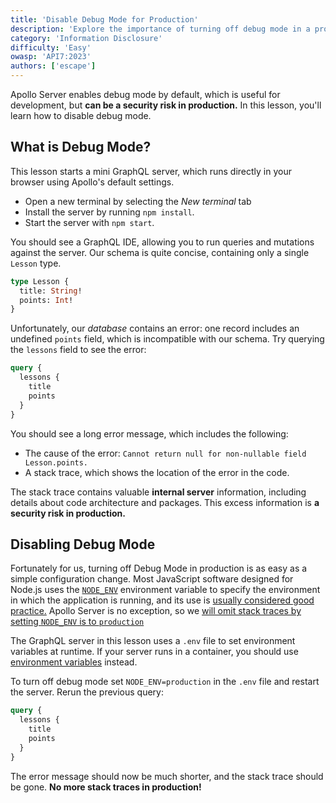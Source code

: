 ```yaml
---
title: 'Disable Debug Mode for Production'
description: 'Explore the importance of turning off debug mode in a production environment to safeguard against unwanted information disclosure.'
category: 'Information Disclosure'
difficulty: 'Easy'
owasp: 'API7:2023'
authors: ['escape']
---
```


Apollo Server enables debug mode by default, which is useful for development, but **can be a security risk in production.** In this lesson, you'll learn how to disable debug mode.

## What is Debug Mode?

This lesson starts a mini GraphQL server, which runs directly in your browser using Apollo's default settings.

- Open a new terminal by selecting the *New terminal* tab
- Install the server by running `npm install`.
- Start the server with `npm start`.

You should see a GraphQL IDE, allowing you to run queries and mutations against the server. Our schema is quite concise, containing only a single `Lesson` type.

```graphql
type Lesson {
  title: String!
  points: Int!
}
```

Unfortunately, our _database_ contains an error: one record includes an undefined `points` field, which is incompatible with our schema. Try querying the `lessons` field to see the error:

```graphql
query {
  lessons {
    title
    points
  }
}
```

You should see a long error message, which includes the following:

- The cause of the error: `Cannot return null for non-nullable field Lesson.points.`
- A stack trace, which shows the location of the error in the code.

The stack trace contains valuable **internal server** information, including details about code architecture and packages. This excess information is **a security risk in production.**

## Disabling Debug Mode

Fortunately for us, turning off Debug Mode in production is as easy as a simple configuration change. Most JavaScript software designed for Node.js uses the [`NODE_ENV`](https://nodejs.dev/en/learn/nodejs-the-difference-between-development-and-production/) environment variable to specify the environment in which the application is running, and its use is [usually considered good practice.](https://12factor.net/config) Apollo Server is no exception, so we [will omit stack traces by setting `NODE_ENV` is to `production`](https://www.apollographql.com/docs/apollo-server/data/errors/#omitting-or-including-stacktrace)

The GraphQL server in this lesson uses a `.env` file to set environment variables at runtime. If your server runs in a container, you should use [environment variables](https://docs.docker.com/compose/environment-variables/) instead.

To turn off debug mode set `NODE_ENV=production` in the `.env` file and restart the server. Rerun the previous query:

```graphql
query {
  lessons {
    title
    points
  }
}
```

The error message should now be much shorter, and the stack trace should be gone. **No more stack traces in production!**
